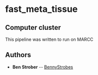 # fast_meta_tissue


## Computer cluster

This pipeline was written to run on MARCC

## Authors

* **Ben Strober** -- [BennyStrobes](https://github.com/BennyStrobes)
